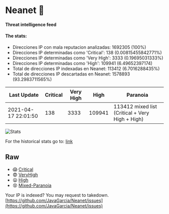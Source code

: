 # Neanet :hocho:
#### Threat intelligence feed
#### The stats:

- Direcciones IP con mala reputacion analizadas: 1692305 (100%)
- Direcciones IP determinadas como 'Critical':  138 (0.00815455842771%)
- Direcciones IP determinadas como 'Very High':  3333 (0.19695031333%)
- Direcciones IP determinadas como 'High':  109941 (6.49652397174)
- Total de direcciones IP indexadas en Neanet:  113412 (6.7016288435%)
- Total de direcciones IP descartadas en Neanet:  1578893 (93.2983711565%)

| Last Update | Critical | Very High | High | Paranoia |
| --- | --- | --- | --- | --- |
| 2021-04-17 22:01:50 | 138 | 3333 | 109941 | 113412 mixed list (Critical + Very High + High)|

![Stats](https://docs.google.com/spreadsheets/d/e/2PACX-1vSnaNMIXVabIpDJjufMlzH7poXnshF3mgd8Is1g9ytUEzVsP5my4Trn8f-xkoLLQ38xpL3HtmUexLo6/pubchart?oid=501124687&format=image)

For the historical stats go to: [link](/stats.csv)
## Raw
- :scream: [Critical](https://raw.githubusercontent.com/JavaGarcia/Neanet/master/blacklists/neanet_critical.txt)
- :fearful: [VeryHigh](https://raw.githubusercontent.com/JavaGarcia/Neanet/master/blacklists/neanet_veryHigh.txtt)
- :frowning: [High](https://raw.githubusercontent.com/JavaGarcia/Neanet/master/blacklists/neanet_high.txt)
- :dizzy_face: [Mixed-Paranoia](https://raw.githubusercontent.com/JavaGarcia/Neanet/master/blacklists/neanet_all.txt)


Your IP is indexed? You may request to takedown. [https://github.com/JavaGarcia/Neanet/issues](https://github.com/JavaGarcia/Neanet/issues)



































































































































































































































































































































































































































































































































































































































































































































































































































































































































































































































































































































































































































































































































































































































































































































































































































































































































































































































































































































































































































































































































































































































































































































































































































































































































































































































































































































































































































































































































































































































































































































































































































































































































































































































































































































































































































































































































































































































































































































































































































































































































































































































































































































































































































































































































































































































































































































































































































































































































































































































































































































































































































































































































































































































































































































































































































































































































































































































































































